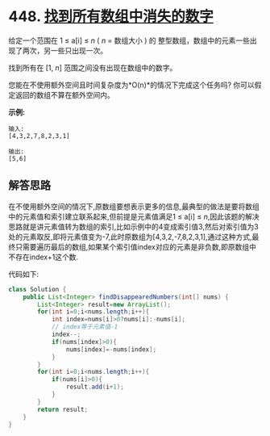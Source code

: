 # 448. [找到所有数组中消失的数字](https://leetcode-cn.com/problems/find-all-numbers-disappeared-in-an-array/description/)

给定一个范围在  1 ≤ a[i] ≤ *n* ( *n* = 数组大小 ) 的 整型数组，数组中的元素一些出现了两次，另一些只出现一次。

找到所有在 [1, *n*] 范围之间没有出现在数组中的数字。

您能在不使用额外空间且时间复杂度为*O(n)*的情况下完成这个任务吗? 你可以假定返回的数组不算在额外空间内。

**示例:**

```
输入:
[4,3,2,7,8,2,3,1]

输出:
[5,6]
```

## 解答思路

在不使用额外空间的情况下,原数组要想表示更多的信息,最典型的做法是要将数组中的元素值和索引建立联系起来,但前提是元素值满足1 ≤ a[i] ≤ *n*,因此该题的解决思路就是讲元素值转为数组的索引,比如示例中的4变成索引值3,然后对索引值为3处的元素取反,即将元素值变为-7,此时原数组为[4,3,2,-7,8,2,3,1],通过这种方式,最终只需要遍历最后的数组,如果某个索引值index对应的元素是非负数,即原数组中不存在index+1这个数.

代码如下:

```java
class Solution {
    public List<Integer> findDisappearedNumbers(int[] nums) {
        List<Integer> result=new ArrayList();
        for(int i=0;i<nums.length;i++){
            int index=nums[i]>0?nums[i]:-nums[i];
            // index等于元素值-1
            index--;
            if(nums[index]>0){
                nums[index]=-nums[index];
            }       
        }
        for(int i=0;i<nums.length;i++){
            if(nums[i]>0){
                result.add(i+1);
            }
        }
        return result;
    }
}
```